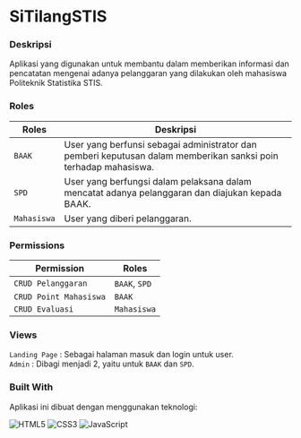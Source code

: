 # SiTilangSTIS

### Deskripsi

Aplikasi yang digunakan untuk membantu dalam memberikan informasi dan pencatatan mengenai adanya pelanggaran yang dilakukan oleh mahasiswa Politeknik Statistika STIS.

### Roles

| Roles       | Deskripsi                                                                                                       |
| ----------- | --------------------------------------------------------------------------------------------------------------- |
| `BAAK`      | User yang berfunsi sebagai administrator dan pemberi keputusan dalam memberikan sanksi poin terhadap mahasiswa. |
| `SPD`       | User yang berfungsi dalam pelaksana dalam mencatat adanya pelanggaran dan diajukan kepada BAAK.                 |
| `Mahasiswa` | User yang diberi pelanggaran.                                                                                   |

### Permissions

| Permission             | Roles         |
| ---------------------- | ------------- |
| `CRUD Pelanggaran`     | `BAAK`, `SPD` |
| `CRUD Point Mahasiswa` | `BAAK`        |
| `CRUD Evaluasi`        | `Mahasiswa`   |

### Views

`Landing Page` : Sebagai halaman masuk dan login untuk user.  
`Admin` : Dibagi menjadi 2, yaitu untuk `BAAK` dan `SPD`.

### Built With

Aplikasi ini dibuat dengan menggunakan teknologi:

![HTML5](https://img.shields.io/badge/html5-%23E34F26.svg?style=for-the-badge&logo=html5&logoColor=white)
![CSS3](https://img.shields.io/badge/css3-%231572B6.svg?style=for-the-badge&logo=css3&logoColor=white)
![JavaScript](https://img.shields.io/badge/javascript-%23323330.svg?style=for-the-badge&logo=javascript&logoColor=%23F7DF1E)
